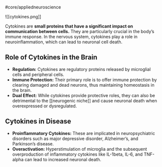 #core/appliedneuroscience

![[cytokines.png]]

Cytokines are **small proteins that have a significant impact on communication between cells.** They are particularly crucial in the body’s immune response. In the nervous system, cytokines play a role in neuroinflammation, which can lead to neuronal cell death.

## Role of Cytokines in the Brain

- **Regulation:** Cytokines are regulatory proteins released by microglial cells and peripheral cells.
- **Immune Protection:** Their primary role is to offer immune protection by clearing damaged and dead neurons, thus maintaining homeostasis in the brain.
- **Dual Effect:** While cytokines provide protective roles, they can also be detrimental to the [[neurogenic niche]] and cause neuronal death when overexpressed or dysregulated.

## Cytokines in Disease

- **Proinflammatory Cytokines:** These are implicated in neuropsychiatric disorders such as major depressive disorder, Alzheimer’s, and Parkinson’s disease.
- **Overactivation:** Hyperstimulation of microglia and the subsequent overproduction of inflammatory cytokines like IL-1beta, IL-6, and TNF-alpha can lead to increased neuronal death.
